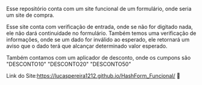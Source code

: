 Esse repositório conta com um site funcional de um formulário, onde seria um site de compra.

Esse site conta com verificação de entrada, onde se não for digitado nada, ele não dará continuidade no formulário.
Também temos uma verificação de informações, onde se um dado for inválido ao esperado, ele retornará um aviso que o 
dado terá que alcançar determinado valor esperado.

Também contamos com um aplicador de desconto, onde os cumpons são "DESCONTO10" "DESCONTO20" "DESCONTO50"

Link do Site:https://lucaspereira1212.github.io/HashForm_Funcional/ 🛒
